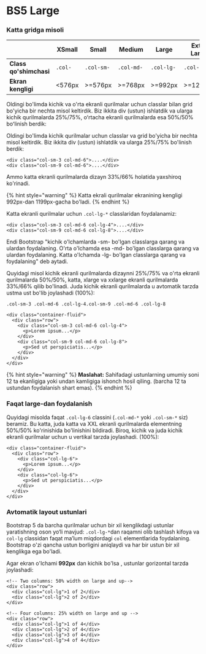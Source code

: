 # BS5 Large

### Katta gridga misoli

|                        | XSmall  | Small      | Medium     | Large      | Extra Large | XXL         |
| ---------------------- | ------- | ---------- | ---------- | ---------- | ----------- | ----------- |
| **Class qo'shimchasi** | `.col-` | `.col-sm-` | `.col-md-` | `.col-lg-` | `.col-xl-`  | `.col-xxl-` |
| **Ekran kengligi**     | <576px  | >=576px    | >=768px    | >=992px    | >=1200px    | >=1400px    |

Oldingi bo'limda kichik va o'rta ekranli qurilmalar uchun classlar bilan grid bo'yicha bir nechta misol keltirdik. Biz ikkita div (ustun) ishlatdik va ularga kichik qurilmalarda 25%/75%, oʻrtacha ekranli qurilmalarda esa 50%/50% boʻlinish berdik:

Oldingi bo'limda kichik qurilmalar uchun classlar va grid bo'yicha bir nechta misol keltirdik. Biz ikkita div (ustun) ishlatdik va ularga 25%/75% bo'linish berdik:

```
<div class="col-sm-3 col-md-6">....</div>
<div class="col-sm-9 col-md-6">....</div>
```

Ammo katta ekranli qurilmalarda dizayn 33%/66%  holatida yaxshiroq ko'rinadi.

{% hint style="warning" %}
Katta ekrali qurilmalar ekranining kengligi 992px-dan 1199px-gacha bo'ladi.
{% endhint %}

Katta ekranli qurilmalar uchun `.col-lg-*` classlaridan foydalanamiz:

```
<div class="col-sm-3 col-md-6 col-lg-4">....</div>
<div class="col-sm-9 col-md-6 col-lg-8">....</div>
```

Endi Bootstrap "kichik o'lchamlarda -sm- bo'lgan classlarga qarang va ulardan foydalaning. O'rta o'lchamda esa -md- bo'lgan classlarga qarang va ulardan foydalaning. Katta o'lchamda -lg- bo'lgan classlarga qarang va foydalaning" deb aytadi.

Quyidagi misol kichik ekranli qurilmalarda dizaynni 25%/75% va o'rta ekranli qurilmalarda 50%/50%,  katta, xlarge va xxlarge ekranli qurilmalarda 33%/66% qilib bo'linadi. Juda kichik ekranli qurilmalarda u avtomatik tarzda ustma ust bo'lib joylashadi (100%):

```
.col-sm-3 .col-md-6 .col-lg-4.col-sm-9 .col-md-6 .col-lg-8
```

```
<div class="container-fluid">
  <div class="row">
    <div class="col-sm-3 col-md-6 col-lg-4">
      <p>Lorem ipsum...</p>
    </div>
    <div class="col-sm-9 col-md-6 col-lg-8">
      <p>Sed ut perspiciatis...</p>
    </div>
  </div>
</div>
```

{% hint style="warning" %}
**Maslahat:** Sahifadagi ustunlarning umumiy soni 12 ta ekanligiga yoki undan kamligiga ishonch hosil qiling. (barcha 12 ta ustundan foydalanish shart emas).
{% endhint %}

### Faqat large-dan foydalanish

Quyidagi misolda faqat `.col-lg-6` classini (`.col-md-*` yoki  `.col-sm-*` siz) beramiz. Bu katta, juda katta va XXL ekranli qurilmalarda elementning 50%/50% ko'rinishida bo'linishini bildiradi. Biroq, kichik va juda kichik ekranli qurilmalar uchun u vertikal tarzda joylashadi. (100%):

```
<div class="container-fluid">
  <div class="row">
    <div class="col-lg-6">
      <p>Lorem ipsum...</p>
    </div>
    <div class="col-lg-6">
      <p>Sed ut perspiciatis...</p>
    </div>
  </div>
</div>
```

### Avtomatik layout ustunlari

Bootstrap 5 da barcha qurilmalar uchun bir xil kenglikdagi ustunlar yaratishning oson yo‘li mavjud: `.col-lg-*`dan raqamni olib tashlash kifoya va `col-lg` classidan faqat ma’lum miqdordagi `col` elementlarida foydalaning. Bootstrap o'zi qancha ustun borligini aniqlaydi va har bir ustun bir xil kenglikga ega bo'ladi.

Agar ekran o'lchami **992px** dan kichik bo'lsa , ustunlar gorizontal tarzda joylashadi:

```
<!-- Two columns: 50% width on large and up-->
<div class="row">
  <div class="col-lg">1 of 2</div>
  <div class="col-lg">2 of 2</div>
</div>

<!-- Four columns: 25% width on large and up -->
<div class="row">
  <div class="col-lg">1 of 4</div>
  <div class="col-lg">2 of 4</div>
  <div class="col-lg">3 of 4</div>
  <div class="col-lg">4 of 4</div>
</div>
```

